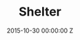 ---
title: Shelter
date: 2015-10-30 00:00:00 Z
medium: short
img: "/uploads/shaheen-baig-casting-shelter.jpg"
director: Reggie Yates
with: Tosin Cole, Jessica Hynes, Daisy Badger  
imdb: http://www.imdb.com/title/tt4686410/
video: asjt0eqr66
layout: project
is-in-production:
is-featured:
featured-image: 
---